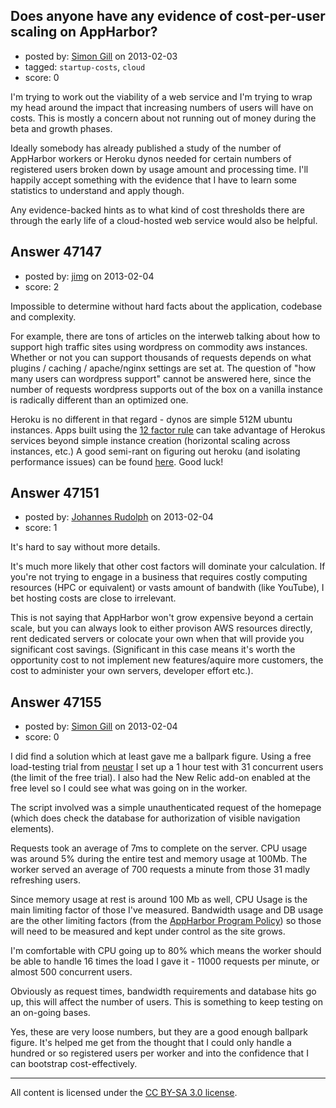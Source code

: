 ## Does anyone have any evidence of cost-per-user scaling on AppHarbor?

- posted by: [Simon Gill](https://stackexchange.com/users/-1/21855-simon-gill) on 2013-02-03
- tagged: `startup-costs`, `cloud`
- score: 0

I'm trying to work out the viability of a web service and I'm trying to wrap my head around the impact that increasing numbers of users will have on costs. This is mostly a concern about not running out of money during the beta and growth phases.

Ideally somebody has already published a study of the number of AppHarbor workers or Heroku dynos needed for certain numbers of registered users broken down by usage amount and processing time. I'll happily accept something with the evidence that I have to learn some statistics to understand and apply though.

Any evidence-backed hints as to what kind of cost thresholds there are through the early life of a cloud-hosted web service would also be helpful.


## Answer 47147

- posted by: [jimg](https://stackexchange.com/users/-1/2380-jimg) on 2013-02-04
- score: 2

<p>Impossible to determine without hard facts about the application, codebase and complexity.  </p>

<p>For example, there are tons of articles on the interweb talking about how to support high traffic sites using wordpress on commodity aws instances. Whether or not you can support thousands of requests depends on what plugins / caching / apache/nginx settings are set at.  The question of "how many users can wordpress support" cannot be answered here, since the number of requests wordpress supports out of the box on a vanilla instance is radically different than an optimized one. </p>

<p>Heroku is no different in that regard - dynos are simple 512M ubuntu instances. Apps built using the <a href="http://12factor.net/" rel="nofollow">12 factor rule</a> can take advantage of Herokus services beyond simple instance creation (horizontal scaling across instances, etc.) A good semi-rant on figuring out heroku (and isolating performance issues) can be found <a href="http://rdegges.com/heroku-isnt-for-idiots" rel="nofollow">here</a>. Good luck!</p>



## Answer 47151

- posted by: [Johannes Rudolph](https://stackexchange.com/users/-1/11487-johannes-rudolph) on 2013-02-04
- score: 1

It's hard to say without more details.

It's much more likely that other cost factors will dominate your calculation. If you're not trying to engage in a business that requires costly computing resources (HPC or equivalent) or vasts amount of bandwith (like YouTube), I bet hosting costs are close to irrelevant.

This is not saying that AppHarbor won't grow expensive beyond a certain scale, but you can always look to either provison AWS resources directly, rent dedicated servers or colocate your own when that will provide you significant cost savings. (Significant in this case means it's worth the opportunity cost to not implement new features/aquire more customers, the cost to administer your own servers, developer effort etc.). 


## Answer 47155

- posted by: [Simon Gill](https://stackexchange.com/users/-1/21855-simon-gill) on 2013-02-04
- score: 0

I did find a solution which at least gave me a ballpark figure. Using a free load-testing trial from [neustar](http://www.neustar.biz/enterprise/web-performance/what-is-load-testing) I set up a 1 hour test with 31 concurrent users (the limit of the free trial). I also had the New Relic add-on enabled at the free level so I could see what was going on in the worker.

The script involved was a simple unauthenticated request of the homepage (which does check the database for authorization of visible navigation elements).

Requests took an average of 7ms to complete on the server. CPU usage was around 5% during the entire test and memory usage at 100Mb. The worker served an average of 700 requests a minute from those 31 madly refreshing users.

Since memory usage at rest is around 100 Mb as well, CPU Usage is the main limiting factor of those I've measured. Bandwidth usage and DB usage are the other limiting factors (from the [AppHarbor Program Policy](https://appharbor.com/page/programpolicy)) so those will need to be measured and kept under control as the site grows.

I'm comfortable with CPU going up to 80% which means the worker should be able to handle 16 times the load I gave it - 11000 requests per minute, or almost 500 concurrent users.

Obviously as request times, bandwidth requirements and database hits go up, this will affect the number of users. This is something to keep testing on an on-going bases.

Yes, these are very loose numbers, but they are a good enough ballpark figure. It's helped me get from the thought that I could only handle a hundred or so registered users per worker and into the confidence that I can bootstrap cost-effectively.



---

All content is licensed under the [CC BY-SA 3.0 license](https://creativecommons.org/licenses/by-sa/3.0/).
